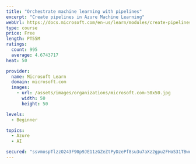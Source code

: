 ```yaml
---
title: "Orchestrate machine learning with pipelines"
excerpt: "Create pipelines in Azure Machine Learning"
webUrl: https://docs.microsoft.com/en-us/learn/modules/create-pipelines-in-aml/
type: course
price: Free
length: PT55M
ratings:
  count: 995
  average: 4.6743717
heat: 50

provider:
  name: Microsoft Learn
  domain: microsoft.com
  images:
    - url: /assets/images/organizations/microsoft.com-50x50.jpg
      width: 50
      height: 50

levels:
  - Beginner

topics:
  - Azure
  - AI

secured: "ssvmospTlzzO243F90p9JE11zGZeZtPyDzePf8su3u7aXz2gpu2FHoS31TBwd1RBDy45zq70IRMunC+Mt9FGSLF+KVZSpWl0ftfTznIyTHtdh5V2aoqTREdV/yOEZsvbgVLmMJO0BEg2W1O20vWVwmteisA2KyQMIRXslIExNRIrbPZmrmz1KOq6p5bXV+W3z7+2GXsy92IkXd/pgOPAGa3YC+P2GDxnrwHwk6cuRVKbf9b8c59wtypHv7JH5hShsEnzLbODPelREJERKEH5mcVZYjQPzGV10PUd8m2oWCqeDnVN3oBRWEPWjhF/xbGizCDLeoiaWUcOMToGtfwgh5+kG8TYK3PKHzHXWtLJi4N3BydGYj6VZc9el8pPoiXJJt2+FYNKsI1Z4x75+mI/aqCZOJDKGvPcRj0XrXfa29k=;pNhQvslHJHTVk6lfuKuEHg=="
---
```


